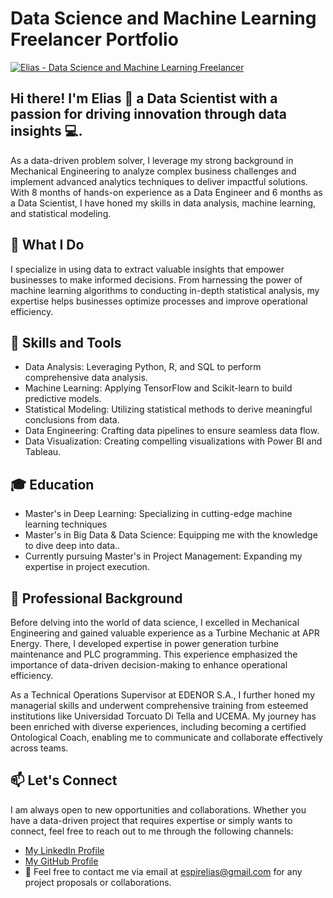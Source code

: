# Data Science and Machine Learning Freelancer Portfolio

[![Elias - Data Science and Machine Learning Freelancer](https://github.com/elias2112/)](https://github.com/elias2112/)

## Hi there! I'm Elias 👋 a Data Scientist with a passion for driving innovation through data insights 💻.

As a data-driven problem solver, I leverage my strong background in Mechanical Engineering to analyze complex business challenges and implement advanced analytics techniques to deliver impactful solutions. With 8 months of hands-on experience as a Data Engineer and 6 months as a Data Scientist, I have honed my skills in data analysis, machine learning, and statistical modeling.

## 🚀 What I Do

I specialize in using data to extract valuable insights that empower businesses to make informed decisions. From harnessing the power of machine learning algorithms to conducting in-depth statistical analysis, my expertise helps businesses optimize processes and improve operational efficiency.

## 🔧 Skills and Tools

- Data Analysis: Leveraging Python, R, and SQL to perform comprehensive data analysis.
- Machine Learning: Applying TensorFlow and Scikit-learn to build predictive models.
- Statistical Modeling: Utilizing statistical methods to derive meaningful conclusions from data.
- Data Engineering: Crafting data pipelines to ensure seamless data flow.
- Data Visualization: Creating compelling visualizations with Power BI and Tableau.

## 🎓 Education

- Master's in Deep Learning: Specializing in cutting-edge machine learning techniques
- Master's in Big Data & Data Science: Equipping me with the knowledge to dive deep into data..
- Currently pursuing Master's in Project Management: Expanding my expertise in project execution.

## 💼 Professional Background

Before delving into the world of data science, I excelled in Mechanical Engineering and gained valuable experience as a Turbine Mechanic at APR Energy. There, I developed expertise in power generation turbine maintenance and PLC programming. This experience emphasized the importance of data-driven decision-making to enhance operational efficiency.

As a Technical Operations Supervisor at EDENOR S.A., I further honed my managerial skills and underwent comprehensive training from esteemed institutions like Universidad Torcuato Di Tella and UCEMA. My journey has been enriched with diverse experiences, including becoming a certified Ontological Coach, enabling me to communicate and collaborate effectively across teams.

## 📫 Let's Connect

I am always open to new opportunities and collaborations. Whether you have a data-driven project that requires expertise or simply wants to connect, feel free to reach out to me through the following channels:

- [My LinkedIn Profile](https://www.linkedin.com/in/elias-espir/)
- [My GitHub Profile](https://github.com/elias2112)
- 📧 Feel free to contact me via email at [espirelias@gmail.com](mailto:espirelias@gmail.com?Subject=New%20Project%20Proposal) for any project proposals or collaborations.
